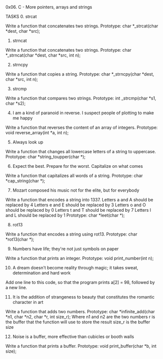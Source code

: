0x06. C - More pointers, arrays and strings

TASKS
0. strcat

Write a function that concatenates two strings.
Prototype: char *_strcat(char *dest, char *src);

1. strncat

Write a function that concatenates two strings.
Prototype: char *_strncat(char *dest, char *src, int n);

2. strncpy

Write a function that copies a string.
Prototype: char *_strncpy(char *dest, char *src, int n);

3. strcmp

Write a function that compares two strings.
Prototype: int _strcmp(char *s1, char *s2);

4. I am a kind of paranoid in reverse. I suspect people of plotting to make me happy

Write a function that reverses the content of an array of integers.
Prototype: void reverse_array(int *a, int n);

5. Always look up

Write a function that changes all lowercase letters of a string to uppercase.
Prototype: char *string_toupper(char *);

6. Expect the best. Prepare for the worst. Capitalize on what comes

Write a function that capitalizes all words of a string.
Prototype: char *cap_string(char *);

7. Mozart composed his music not for the elite, but for everybody

Write a function that encodes a string into 1337.
Letters a and A should be replaced by 4
Letters e and E should be replaced by 3
Letters o and O should be replaced by 0
Letters t and T should be replaced by 7
Letters l and L should be replaced by 1
Prototype: char *leet(char *);

8. rot13

Write a function that encodes a string using rot13.
Prototype: char *rot13(char *);

9. Numbers have life; they're not just symbols on paper

Write a function that prints an integer.
Prototype: void print_number(int n);

10. A dream doesn't become reality through magic; it takes sweat, determination and hard work

Add one line to this code, so that the program prints a[2] = 98, followed by a new line.

11. It is the addition of strangeness to beauty that constitutes the romantic character in art

Write a function that adds two numbers.
Prototype: char *infinite_add(char *n1, char *n2, char *r, int size_r);
Where n1 and n2 are the two numbers
r is the buffer that the function will use to store the result
size_r is the buffer size

12. Noise is a buffer, more effective than cubicles or booth walls

Write a function that prints a buffer.
Prototype: void print_buffer(char *b, int size);
